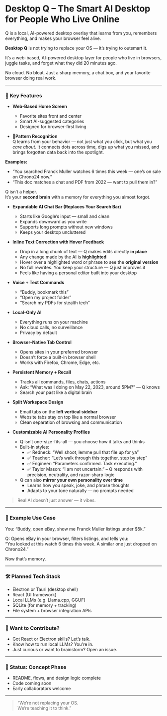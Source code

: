# Desktop Q – The Smart AI Desktop for People Who Live Online

Q is a local, AI-powered desktop overlay that learns from you, remembers everything, and makes your browser feel alive.

**Desktop Q** is not trying to replace your OS — it’s trying to outsmart it.

It’s a web-based, AI-powered desktop layer for people who live in browsers, juggle tasks, and forget what they did 20 minutes ago.

No cloud. No bloat. Just a sharp memory, a chat box, and your favorite browser doing real work.

---

### 🚀 Key Features

- **Web-Based Home Screen**  
  - Favorite sites front and center  
  - Smart AI-suggested categories  
  - Designed for browser-first living
    
- **🧠Pattern Recognition**  
Q learns from your behavior — not just what you click, but what you *care about*.
It connects dots across time, digs up what you missed, and brings forgotten data back into the spotlight.

**Examples:**
- “You searched Franck Muller watches 6 times this week — one’s on sale on Chrono24 now.”
- “This doc matches a chat and PDF from 2022 — want to pull them in?”

Q isn’t a helper.  
It’s your **second brain** with a memory for everything you almost forgot.

- **Expandable AI Chat Bar (Replaces Your Search Bar)**  
  - Starts like Google’s input — small and clean  
  - Expands downward as you write  
  - Supports long prompts without new windows  
  - Keeps your desktop uncluttered

- **Inline Text Correction with Hover Feedback**  
  - Drop in a long chunk of text — Q makes edits directly **in place**  
  - Any change made by the AI is **highlighted**  
  - Hover over a highlighted word or phrase to see the **original version**  
  - No full rewrites. You keep your structure — Q just improves it  
  - Feels like having a personal editor built into your desktop

- **Voice + Text Commands**  
  - “Buddy, bookmark this”  
  - “Open my project folder”  
  - “Search my PDFs for stealth tech”  

- **Local-Only AI**  
  - Everything runs on your machine  
  - No cloud calls, no surveillance  
  - Privacy by default

- **Browser-Native Tab Control**  
  - Opens sites in your preferred browser  
  - Doesn’t force a built-in browser shell  
  - Works with Firefox, Chrome, Edge, etc.

- **Persistent Memory + Recall**  
  - Tracks all commands, files, chats, actions  
  - Ask: “What was I doing on May 22, 2023, around 5PM?” — Q knows  
  - Search your past like a digital brain


- **Split Workspace Design**  
  - Email tabs on the **left vertical sidebar**  
  - Website tabs stay on top like a normal browser  
  - Clean separation of browsing and communication

- **Customizable AI Personality Profiles**  
  - Q isn’t one-size-fits-all — you choose how it talks and thinks  
  - Built-in styles:  
    - ✅ Redneck: “Well shoot, lemme pull that file up for ya”  
    - ✅ Teacher: “Let’s walk through this together, step by step”  
    - ✅ Engineer: “Parameters confirmed. Task executing.”  
    - ✅ Taylor Mason: “I am not uncertain.” – Q responds with precision, neutrality, and razor-sharp logic  
  - Q can also **mirror your own personality over time**  
    - Learns how you speak, joke, and phrase thoughts  
    - Adapts to your tone naturally — no prompts needed
> Real AI doesn’t just answer — it vibes.

---

### 🧠 Example Use Case

You: “Buddy, open eBay, show me Franck Muller listings under $5k.”

Q: Opens eBay in your browser, filters listings, and tells you:  
“You looked at this watch 6 times this week. A similar one just dropped on Chrono24.”

Now that’s memory.

---

### 🛠️ Planned Tech Stack

- Electron or Tauri (desktop shell)  
- React (UI framework)  
- Local LLMs (e.g. Llama.cpp, GGUF)  
- SQLite (for memory + tracking)  
- File system + browser integration APIs

---

### 🤝 Want to Contribute?

- Got React or Electron skills? Let’s talk.  
- Know how to run local LLMs? You're in.  
- Just curious or want to brainstorm? Open an issue.

---

### 📌 Status: Concept Phase  
- README, flows, and design logic complete  
- Code coming soon  
- Early collaborators welcome

---

> “We’re not replacing your OS.  
> We’re teaching it to think.”

